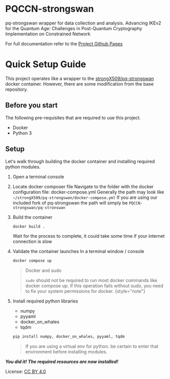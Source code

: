 # PQCCN-strongswan
pq-strongswan wrapper for data collection and analysis. Advancing IKEv2 for the Quantum Age: Challenges in Post-Quantum Cryptography Implementation on Constrained Network

For full documentation refer to the <a target="_blank" rel="noreferrer noopener" href="https://jfluhler.github.io/PQCCN-strongswan/">Project Github Pages</a>

# Quick Setup Guide

This project operates like a wrapper to the
[strongX509/pq-strongswan](https://github.com/strongX509/docker/tree/master/pq-strongswan">strongX509/pq-strongswan)
docker container. However, there are some modification from the base repository.

## Before you start

The following pre-requisites that are required to use this project.
- Docker
- Python 3

## Setup

Let's walk through building the docker container and installing required python modules.

1. Open a terminal console
2. Locate docker composer file
   Navigate to the folder with the docker configuration file: docker-compose.yml
   Generally the path may look like ```~/strongX509/pq-strongswan/docker-compose.yml```
   If you are using our included fork of pq-strongswan the path will simply be
   ```PQCCN-strongswan/pq-stronswan```

3. Build the container
   ```bash
   docker build .
   ```
   Wait for the process to complete, it could take some time if your internet connection is slow

4. Validate the container launches
   In a terminal window / console 
   ```bash
   docker compose up
   ```
   > Docker and sudo
   > 
   > ```sudo``` should not be required to run most docker commands like docker compose up. 
   > If this operation fails without sudo, you need to fix your system permissions for docker.
   > {style="note"}

5. Install required python libraries

   - numpy
   - pyyaml
   - docker_on_whales
   - tqdm
   
   ```bash
   pip install numpy, docker_on_whales, pyyaml, tqdm
   ```

   > If you are using a virtual env for python. be certain to enter that environment before installing modules.
   
***You did it! The required resources are now installed!***


License: <a href="https://creativecommons.org/licenses/by/4.0/">CC BY 4.0</a>
